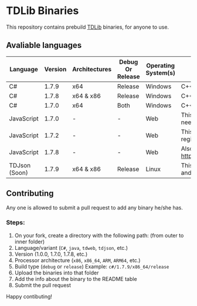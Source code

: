 # TDLib Binaries
This repository contains prebuild [TDLib](https://github.com/tdlib/td) binaries, for anyone to use.

## Avaliable languages
| Language      | Version  | Architectures | Debug Or Release | Operating System(s) | Notes                                                                                   |
|---------------|----------|---------------|------------------|---------------------|-----------------------------------------------------------------------------------------|
| C#            |  1.7.9   | x64           | Release          | Windows             |                                     C++/CLI                                             |
| C#            |  1.7.8   | x64 & x86     | Release          | Windows             |                                     C++/CLI                                             |
| C#            |  1.7.0   | x64           | Both             | Windows             |                                     C++/CLI                                             |
| JavaScript    |  1.7.0   |       -       |        -         | Web                 | This version might not save sessions and need a login on every refresh                  |
| JavaScript    |  1.7.2   |       -       |        -         | Web                 | This version is downloaded from the NPM registry (<https://npmjs.com/package/tdweb>)    |
| JavaScript    |  1.7.8   |       -       |        -         | Web                 | Also published at <https://npmjs.com/package/@dibgram/tdweb>                            |
| TDJson (Soon) |  1.7.9   | x64 & x86     | Release          | Linux               | This binary is same as that of Python, PHP, and any other language that can call C libs |

## Contributing
Any one is allowed to submit a pull request to add any binary he/she has.

### Steps:
1. On your fork, create a directory with the following path: (from outer to inner folder)
  1. Language/variant (`C#`, `java`, `tdweb`, `tdjson`, etc.)
  2. Version (1.0.0, 1.7.0, 1.7.8, etc.)
  3. Processor architecture (`x86`, `x86_64`, `ARM`, `ARM64`, etc.)
  4. Build type (`debug` or `release`)
  Example: `c#/1.7.9/x86_64/release`
2. Upload the binaries into that folder
3. Add the info about the binary to the README table
4. Submit the pull request

Happy contibuting!
